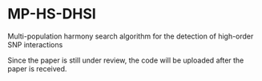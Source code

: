 
# MP-HS-DHSI
Multi-population harmony search algorithm for the detection of high-order SNP interactions


Since the paper is still under review, the code will be uploaded after the paper is received.
